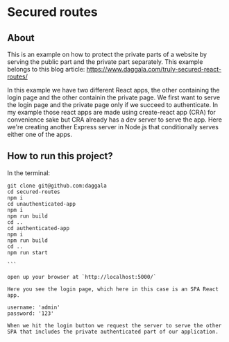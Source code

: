 # Secured routes

## About

This is an example on how to protect the private parts of a website by serving the public part and the private part separately. This example belongs to this blog article: https://www.daggala.com/truly-secured-react-routes/

In this example we have two different React apps, the other containing the login page and the other containin the private page. We first want to serve the login page and the private page only if we succeed to authenticate. In my example those react apps are made using create-react app (CRA) for convenience sake but CRA already has a dev server to serve the app. Here we're creating another Express server in Node.js that conditionally serves either one of the apps.

## How to run this project?

In the terminal:

````
git clone git@github.com:daggala
cd secured-routes
npm i
cd unauthenticated-app
npm i
npm run build
cd ..
cd authenticated-app
npm i
npm run build
cd ..
npm run start

```

open up your browser at `http://localhost:5000/`

Here you see the login page, which here in this case is an SPA React app.

username: 'admin'
password: '123'

When we hit the login button we request the server to serve the other SPA that includes the private authenticated part of our application.
````
